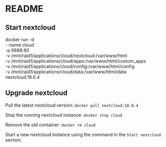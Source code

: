 # README #

## Start nextcloud
docker run -d \
    --name cloud \
    -p 8888:80 \
    -v /mnt/raid1/applications/cloud/nextcloud:/var/www/html \
    -v /mnt/raid1/applications/cloud/apps:/var/www/html/custom_apps \
    -v /mnt/raid1/applications/cloud/config:/var/www/html/config \
    -v /mnt/raid1/applications/cloud/data:/var/www/html/data \
    nextcloud:18.0.4

## Upgrade nextcloud

Pull the latest nextcloud version:
`docker pull nextcloud:18.0.4`

Stop the running nextcloud instance:
`docker stop cloud`

Remove the old container:
`docker rm cloud`

Start a new nextcloud instance using the command in the `Start nextcloud` section.